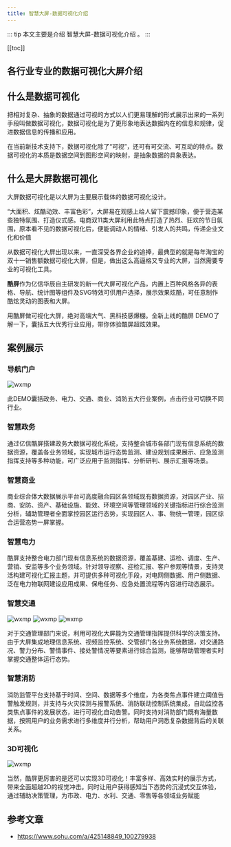 ```yaml
---
title: 智慧大屏-数据可视化介绍
---
```


::: tip
本文主要是介绍 智慧大屏-数据可视化介绍 。
:::

[[toc]]

## 各行业专业的数据可视化大屏介绍 

## **什么是数据可视化**

把相对复杂、抽象的数据通过可视的方式以人们更易理解的形式展示出来的一系列手段叫做数据可视化，数据可视化是为了更形象地表达数据内在的信息和规律，促进数据信息的传播和应用。

在当前新技术支持下，数据可视化除了“可视”，还可有可交流、可互动的特点。数据可视化的本质是数据空间到图形空间的映射，是抽象数据的具象表达。

## **什么是大屏数据可视化**

大屏数据可视化是以大屏为主要展示载体的数据可视化设计。

“大面积、炫酷动效、丰富色彩”，大屏易在观感上给人留下震撼印象，便于营造某些独特氛围、打造仪式感。电商双11类大屏利用此特点打造了热烈、狂欢的节日氛围，原本看不见的数据可视化后，便能调动人的情绪、引发人的共鸣，传递企业文化和价值

从数据可视化大屏出现以来，一直深受各界企业的追捧，最典型的就是每年淘宝的双十一销售额数据可视化大屏，但是，做出这么高逼格又专业的大屏，当然需要专业的可视化工具。

**酷屏**作为亿信华辰自主研发的新一代大屏可视化产品，内置上百种风格各异的表格、导航、统计图等组件及SVG特效可供用户选择，展示效果炫酷，可任意制作酷炫灵动的图表和大屏。

用酷屏做可视化大屏，绝对高端大气、黑科技感爆棚。全新上线的酷屏 DEMO了解一下，囊括五大优秀行业应用，带你体验酷屏超炫效果。

## 案例展示

### 导航门户

<img class= "zoom-custom-imgs" :src="$withBase('/assets/img/ac/aibigscreen/intro/240a4ad5a6ed4875bd0847c36cbaf1a5.jpeg')" alt="wxmp">

此DEMO囊括政务、电力、交通、商业、消防五大行业案例，点击行业可切换不同行业。

### 智慧政务

通过亿信酷屏搭建政务大数据可视化系统，支持整合城市各部门现有信息系统的数据资源，覆盖各业务领域，实现城市运行态势监测、建设规划成果展示、应急监测指挥支持等多种功能，可广泛应用于监测指挥、分析研判、展示汇报等场景。

### 智慧商业


商业综合体大数据展示平台可高度融合园区各领域现有数据资源，对园区产业、招商、安防、资产、基础设施、能效、环境空间等管理领域的关键指标进行综合监测分析，辅助管理者全面掌控园区运行态势，实现园区人、事、物统一管理，园区综合运营态势一屏掌握。

### 智慧电力


酷屏支持整合电力部门现有信息系统的数据资源，覆盖基建、运检、调度、生产、营销、安监等多个业务领域。针对领导视察、迎检汇报、客户参观等情景，支持灵活构建可视化汇报主题，并可提供多种可视化手段，对电网侧数据、用户侧数据、泛在电力物联网建设应用成果、保电任务、应急处置流程等内容进行动态展示。

### 智慧交通


<img class= "zoom-custom-imgs" :src="$withBase('/assets/img/ac/aibigscreen/intro/a2ff670da17f46e59027986f942f096a.jpeg')" alt="wxmp">

<img class= "zoom-custom-imgs" :src="$withBase('/assets/img/ac/aibigscreen/intro/4d57f61798004b0e80f329a9dc578e33.jpeg')" alt="wxmp">

<img class= "zoom-custom-imgs" :src="$withBase('/assets/img/ac/aibigscreen/intro/7bc88025a77d4636a206641105fe451e.jpeg')" alt="wxmp">

对于交通管理部门来说，利用可视化大屏能为交通管理指挥提供科学的决策支持。由于大屏集成地理信息系统、视频监控系统、交管部门各业务系统数据，对交通路况、警力分布、警情事件、接处警情况等要素进行综合监测，能够帮助管理者实时掌握交通整体运行态势。

### 智慧消防


消防监管平台支持基于时间、空间、数据等多个维度，为各类焦点事件建立阈值告警触发规则，并支持与火灾探测与报警系统、消防联动控制系统集成，自动监控各类焦点事件的发展状态，进行可视化自动告警。同时支持对消防部门既有海量数据，按照用户的业务需求进行多维度并行分析，帮助用户洞悉复杂数据背后的关联关系。

### 3D可视化

<img class= "zoom-custom-imgs" :src="$withBase('/assets/img/ac/aibigscreen/intro/67c29308f7cd4dd9983a921f19b74f2e.jpeg')" alt="wxmp">

当然，酷屏更厉害的是还可以实现3D可视化！丰富多样、高效实时的展示方式，带来全面超越2D的视觉冲击。同时让用户获得感知当下态势的沉浸式交互体验，通过辅助决策管理，为市政、电力、水利、交通、零售等各领域业务赋能

## 参考文章
* https://www.sohu.com/a/425148849_100279938